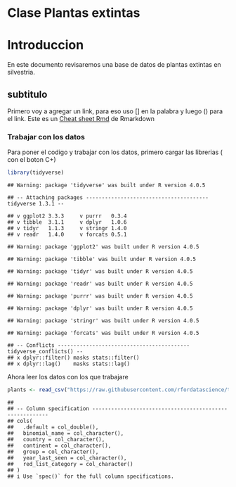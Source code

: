 Clase Plantas extintas
================

# Introduccion

En este documento revisaremos una base de datos de plantas extintas en
silvestria.

## subtitulo

Primero voy a agregar un link, para eso uso \[\] en la palabra y luego
() para el link. Este es un [Cheat sheet
Rmd](https://www.rstudio.com/wp-content/uploads/2015/02/rmarkdown-cheatsheet.pdf)
de Rmarkdown

### Trabajar con los datos

Para poner el codigo y trabajar con los datos, primero cargar las
librerias ( con el boton C+)

``` r
library(tidyverse)
```

    ## Warning: package 'tidyverse' was built under R version 4.0.5

    ## -- Attaching packages --------------------------------------- tidyverse 1.3.1 --

    ## v ggplot2 3.3.3     v purrr   0.3.4
    ## v tibble  3.1.1     v dplyr   1.0.6
    ## v tidyr   1.1.3     v stringr 1.4.0
    ## v readr   1.4.0     v forcats 0.5.1

    ## Warning: package 'ggplot2' was built under R version 4.0.5

    ## Warning: package 'tibble' was built under R version 4.0.5

    ## Warning: package 'tidyr' was built under R version 4.0.5

    ## Warning: package 'readr' was built under R version 4.0.5

    ## Warning: package 'purrr' was built under R version 4.0.5

    ## Warning: package 'dplyr' was built under R version 4.0.5

    ## Warning: package 'stringr' was built under R version 4.0.5

    ## Warning: package 'forcats' was built under R version 4.0.5

    ## -- Conflicts ------------------------------------------ tidyverse_conflicts() --
    ## x dplyr::filter() masks stats::filter()
    ## x dplyr::lag()    masks stats::lag()

Ahora leer los datos con los que trabajare

``` r
plants <- read_csv("https://raw.githubusercontent.com/rfordatascience/tidytuesday/master/data/2020/2020-08-18/plants.csv")
```

    ## 
    ## -- Column specification --------------------------------------------------------
    ## cols(
    ##   .default = col_double(),
    ##   binomial_name = col_character(),
    ##   country = col_character(),
    ##   continent = col_character(),
    ##   group = col_character(),
    ##   year_last_seen = col_character(),
    ##   red_list_category = col_character()
    ## )
    ## i Use `spec()` for the full column specifications.
